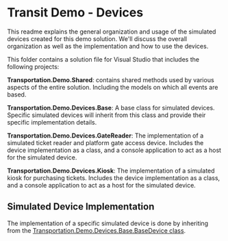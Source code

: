 # Transit Demo - Devices
This readme explains the general organization and usage of the simulated devices created for this demo solution. We'll discuss the overall organization as well as the implementation and how to use the devices. 

This folder contains a solution file for Visual Studio that includes the following projects:

**Transportation.Demo.Shared**: contains shared methods used by various aspects of the entire solution. Including the models on which all events are based. 

**Transportation.Demo.Devices.Base**: A base class for simulated devices. Specific simulated devices will inherit from this class and provide their specific implementation details. 

**Transportation.Demo.Devices.GateReader**: The implementation of a simulated ticket reader and platform gate access device. Includes the device implementation as a class, and a console application to act as a host for the simulated device. 

**Transportation.Demo.Devices.Kiosk**: The implementation of a simulated kiosk for purchasing tickets. Includes the device implementation as a class, and a console application to act as a host for the simulated device. 

## Simulated Device Implementation
The implementation of a specific simulated device is done by inheriting from the [Transportation.Demo.Devices.Base.BaseDevice class](../blob/BaseDevice/src/Devices/Base/BaseDevice.cs). 
